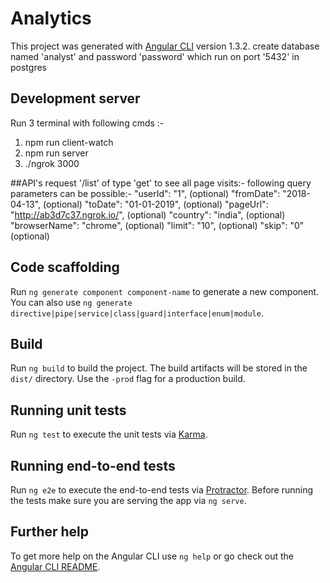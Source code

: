 # Analytics

This project was generated with [Angular CLI](https://github.com/angular/angular-cli) version 1.3.2.
create database named 'analyst' and password 'password' which run on port '5432' in postgres
## Development server

Run 3 terminal with following cmds :-
1.  npm run client-watch
2.  npm run server
3.  ./ngrok 3000

##API's
request '/list' of type 'get' to see all page visits:-
following query parameters can be possible:-
  "userId": "1", (optional)
  "fromDate": "2018-04-13", (optional)
  "toDate": "01-01-2019", (optional)
  "pageUrl": "http://ab3d7c37.ngrok.io/", (optional)
  "country": "india", (optional)
  "browserName": "chrome", (optional)
  "limit": "10", (optional)
  "skip": "0" (optional)

## Code scaffolding

Run `ng generate component component-name` to generate a new component. You can also use `ng generate directive|pipe|service|class|guard|interface|enum|module`.

## Build

Run `ng build` to build the project. The build artifacts will be stored in the `dist/` directory. Use the `-prod` flag for a production build.

## Running unit tests

Run `ng test` to execute the unit tests via [Karma](https://karma-runner.github.io).

## Running end-to-end tests

Run `ng e2e` to execute the end-to-end tests via [Protractor](http://www.protractortest.org/).
Before running the tests make sure you are serving the app via `ng serve`.

## Further help

To get more help on the Angular CLI use `ng help` or go check out the [Angular CLI README](https://github.com/angular/angular-cli/blob/master/README.md).
